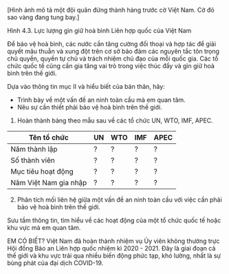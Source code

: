 [Hình ảnh mô tả một đội quân đứng thành hàng trước cờ Việt Nam. Cờ đỏ sao vàng đang tung bay.]

Hình 4.3. Lực lượng gìn giữ hoà bình Liên hợp quốc của Việt Nam

Để bảo vệ hoà bình, các nước cần tăng cường đối thoại và hợp tác để giải quyết mâu thuẫn và xung đột trên cơ sở bảo đảm các nguyên tắc tôn trọng chủ quyền, quyền tự chủ và trách nhiệm chủ đạo của mỗi quốc gia. Các tổ chức quốc tế cũng cần gia tăng vai trò trong việc thúc đẩy và gìn giữ hoà bình trên thế giới.

Dựa vào thông tin mục II và hiểu biết của bản thân, hãy:
- Trình bày về một vấn đề an ninh toàn cầu mà em quan tâm.
- Nêu sự cần thiết phải bảo vệ hoà bình trên thế giới.

1. Hoàn thành bảng theo mẫu sau về các tổ chức UN, WTO, IMF, APEC.

Tên tổ chức | UN | WTO | IMF | APEC
--- | --- | --- | --- | ---
Năm thành lập | ? | ? | ? | ?
Số thành viên | ? | ? | ? | ?
Mục tiêu hoạt động | ? | ? | ? | ?
Năm Việt Nam gia nhập | ? | ? | ? | ?

2. Phân tích mối liên hệ giữa một vấn đề an ninh toàn cầu với việc cần phải bảo vệ hoà bình trên thế giới.

Sưu tầm thông tin, tìm hiểu về các hoạt động của một tổ chức quốc tế hoặc khu vực mà em quan tâm.

EM CÓ BIẾT?
Việt Nam đã hoàn thành nhiệm vụ Ủy viên không thường trực Hội đồng Bảo an Liên hợp quốc nhiệm kì 2020 - 2021. Đây là giai đoạn cả thế giới và khu vực trải qua nhiều biến động phức tạp, khó lường, nhất là sự bùng phát của đại dịch COVID-19.